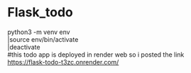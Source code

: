 # Flask_todo<br>
  python3 -m venv env<br>
  |source env/bin/activate<br>
  |deactivate<br>
#this todo app is deployed in render web so i posted the link<br>
https://flask-todo-t3zc.onrender.com/<br>
